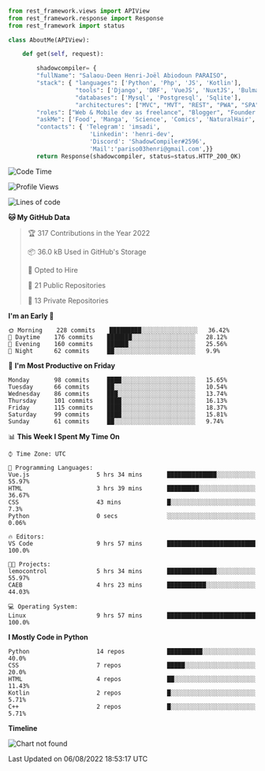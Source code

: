 ###
```python
from rest_framework.views import APIView
from rest_framework.response import Response
from rest_framework import status

class AboutMe(APIView):

    def get(self, request):

        shadowcompiler= {
        "fullName": "Salaou-Deen Henri-Joël Abiodoun PARAISO",
        "stack": { "languages": ['Python', 'Php', 'JS', 'Kotlin'],
                   "tools": ['Django', 'DRF', 'VueJS', 'NuxtJS', 'Bulma', 'Beufy'],
                   "databases": ['Mysql', 'Postgresql', 'Sqlite'],
                   "architectures": ["MVC", "MVT", "REST", "PWA", "SPA"]},        
        "roles": ["Web & Mobile dev as freelance", "Blogger", "Founder at @henrid3v", "Mentor"],
        "askMe": ['Food', 'Manga', 'Science', 'Comics', 'NaturalHair', 'Photography', 'Tech', 'Programming'],
        "contacts": { 'Telegram': 'imsadi',
                       'Linkedin': 'henri-dev',
                       'Discord': 'ShadowCompiler#2596',
                       'Mail':'pariso03henri@gmail.com',}}
        return Response(shadowcompiler, status=status.HTTP_200_OK)

```                    

<!--START_SECTION:waka-->
![Code Time](http://img.shields.io/badge/Code%20Time-0%20secs-blue)

![Profile Views](http://img.shields.io/badge/Profile%20Views-2-blue)

![Lines of code](https://img.shields.io/badge/From%20Hello%20World%20I%27ve%20Written-55%20Thousand%20lines%20of%20code-blue)

**🐱 My GitHub Data** 

> 🏆 317 Contributions in the Year 2022
 > 
> 📦 36.0 kB Used in GitHub's Storage 
 > 
> 💼 Opted to Hire
 > 
> 📜 21 Public Repositories 
 > 
> 🔑 13 Private Repositories  
 > 
**I'm an Early 🐤** 

```text
🌞 Morning    228 commits    █████████░░░░░░░░░░░░░░░░   36.42% 
🌆 Daytime    176 commits    ███████░░░░░░░░░░░░░░░░░░   28.12% 
🌃 Evening    160 commits    ██████░░░░░░░░░░░░░░░░░░░   25.56% 
🌙 Night      62 commits     ██░░░░░░░░░░░░░░░░░░░░░░░   9.9%

```
📅 **I'm Most Productive on Friday** 

```text
Monday       98 commits     ████░░░░░░░░░░░░░░░░░░░░░   15.65% 
Tuesday      66 commits     ██░░░░░░░░░░░░░░░░░░░░░░░   10.54% 
Wednesday    86 commits     ███░░░░░░░░░░░░░░░░░░░░░░   13.74% 
Thursday     101 commits    ████░░░░░░░░░░░░░░░░░░░░░   16.13% 
Friday       115 commits    ████░░░░░░░░░░░░░░░░░░░░░   18.37% 
Saturday     99 commits     ████░░░░░░░░░░░░░░░░░░░░░   15.81% 
Sunday       61 commits     ██░░░░░░░░░░░░░░░░░░░░░░░   9.74%

```


📊 **This Week I Spent My Time On** 

```text
⌚︎ Time Zone: UTC

💬 Programming Languages: 
Vue.js                   5 hrs 34 mins       ██████████████░░░░░░░░░░░   55.97% 
HTML                     3 hrs 39 mins       █████████░░░░░░░░░░░░░░░░   36.67% 
CSS                      43 mins             █░░░░░░░░░░░░░░░░░░░░░░░░   7.3% 
Python                   0 secs              ░░░░░░░░░░░░░░░░░░░░░░░░░   0.06%

🔥 Editors: 
VS Code                  9 hrs 57 mins       █████████████████████████   100.0%

🐱‍💻 Projects: 
lemocontrol              5 hrs 34 mins       ██████████████░░░░░░░░░░░   55.97% 
CAEB                     4 hrs 23 mins       ███████████░░░░░░░░░░░░░░   44.03%

💻 Operating System: 
Linux                    9 hrs 57 mins       █████████████████████████   100.0%

```

**I Mostly Code in Python** 

```text
Python                   14 repos            ██████████░░░░░░░░░░░░░░░   40.0% 
CSS                      7 repos             █████░░░░░░░░░░░░░░░░░░░░   20.0% 
HTML                     4 repos             ██░░░░░░░░░░░░░░░░░░░░░░░   11.43% 
Kotlin                   2 repos             █░░░░░░░░░░░░░░░░░░░░░░░░   5.71% 
C++                      2 repos             █░░░░░░░░░░░░░░░░░░░░░░░░   5.71%

```


**Timeline**

![Chart not found](https://raw.githubusercontent.com/shadowcompiler/shadowcompiler/main/charts/bar_graph.png) 


 Last Updated on 06/08/2022 18:53:17 UTC
<!--END_SECTION:waka-->
